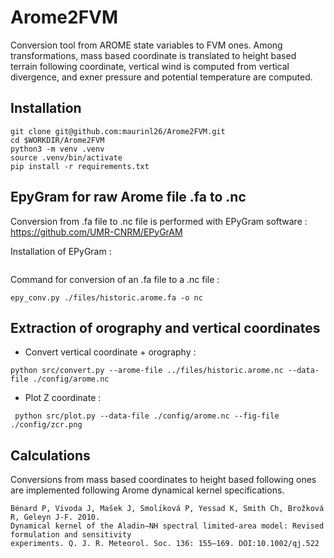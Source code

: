 # Arome2FVM

Conversion tool from AROME state variables to FVM ones. Among transformations, mass based coordinate is translated to height based terrain following coordinate, vertical wind is computed from vertical divergence, and exner pressure and potential temperature are computed.

## Installation

```
git clone git@github.com:maurinl26/Arome2FVM.git
cd $WORKDIR/Arome2FVM
python3 -m venv .venv
source .venv/bin/activate
pip install -r requirements.txt
```
## EpyGram for raw Arome file .fa to .nc

Conversion from .fa file to .nc file is performed with EPyGram software : https://github.com/UMR-CNRM/EPyGrAM

Installation of EPyGram :
```

```

Command for conversion of an .fa file to a .nc file :
```
epy_conv.py ./files/historic.arome.fa -o nc
```

## Extraction of orography and vertical coordinates

- Convert vertical coordinate + orography :

```
python src/convert.py --arome-file ../files/historic.arome.nc --data-file ./config/arome.nc
```

- Plot Z coordinate :

```
 python src/plot.py --data-file ./config/arome.nc --fig-file ./config/zcr.png
```

## Calculations

Conversions from mass based coordinates to height based following ones are implemented following Arome dynamical kernel specifications.

```
Bénard P, Vivoda J, Mašek J, Smolı́ková P, Yessad K, Smith Ch, Brožková R, Geleyn J-F. 2010.
Dynamical kernel of the Aladin–NH spectral limited-area model: Revised formulation and sensitivity
experiments. Q. J. R. Meteorol. Soc. 136: 155–169. DOI:10.1002/qj.522
```
